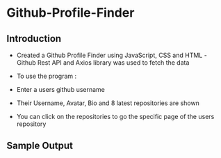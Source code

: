 # Github-Profile-Finder

## Introduction 
 - Created a Github Profile Finder using JavaScript, CSS and HTML
 -Github Rest API and Axios library was used to fetch the data
 
 - To use the program :
  - Enter a users github username
  - Their Username, Avatar, Bio and 8 latest repositories are shown
  - You can click on the repositories to go the specific page of the users repository
  
## Sample Output

